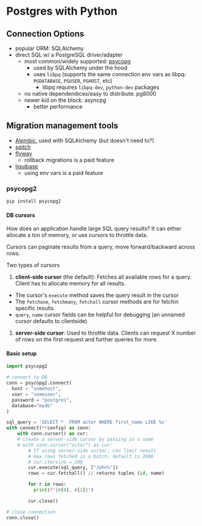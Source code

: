 # Postgres with Python

## Connection Options
- popular ORM: SQLAlchemy
- direct SQL w/ a PostgreSQL driver/adapter
  - most common/widely supported: [psycopg](https://github.com/psycopg/psycopg)
    - used by SQLAlchemy under the hood
    - uses `libpq` (supports the same connection env vars as libpq: `PGDATABASE`, `PGUSER`, `PGHOST`, etc)
      - libpq requires `libpq-dev`, `python-dev` packages
  - no native dependendices/easy to distribute: pg8000
  - newer kid on the block: asyncpg
    - better performance

## Migration management tools
- [Alembic](https://alembic.sqlalchemy.org/en/latest/), used with SQLAlchemy (but doesn't need to?)
- [sqitch](https://sqitch.org)
- [flyway](https://flywaydb.org/)
  - rollback migrations is a paid feature
- [liquibase](https://www.liquibase.org/)
  - using env vars is a paid feature

### psycopg2

```sh
pip install psycopg2
```

#### DB cursors

How does an application handle large SQL query results?
It can either allocate a ton of memory, or use cursors to throttle data.

Cursors can paginate results from a query, move forward/backward across rows.

Two types of cursors

1. **client-side cursor** (the default): Fetches all available rows for a query. Client has to allocate memory for all results.
  - The cursor's `execute` method saves the query result in the cursor
  - The `fetchone`, `fetchmany`, `fetchall` cursor methods are for fetchin specific results
  - `query`, `name` cursor fields can be helpful for debugging (an unnamed cursor defaults to clientside)

1. **server-side cursor**: Used to throttle data. Clients can request X number of rows on the first request and further queries for more.


#### Basic setup

```py
import psycopg2

# connect to DB
conn = psycopg2.connect(
  host = "somehost",
  user = "someuser",
  password = "postgres",
  database="mydb"
)

sql_query = 'SELECT *  FROM actor WHERE first_name LIKE %s'
with connect(**config) as conn:
    with conn.cursor() as cur:
    # create a server-side cursor by passing in a name
    # with conn.cursor("actor") as cur:
        # If using server-side cursor, can limit result
        # max rows fetched in a batch; default is 2000
        # cur.itersize = 200
        cur.execute(sql_query, ["John%"])
        rows = cur.fetchall() // returns tuples (id, name)

        for r in rows:
          print(f"{r[0], r[1]}")

        cur.close()

# close connection
conn.close()
```
